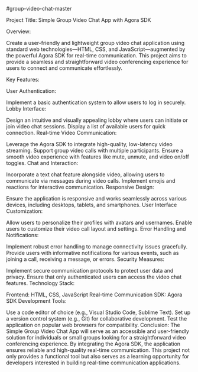 #group-video-chat-master

 Project Title: Simple Group Video Chat App with Agora SDK

Overview:

Create a user-friendly and lightweight group video chat application using standard web technologies—HTML, CSS, and JavaScript—augmented by the powerful Agora SDK for real-time communication. This project aims to provide a seamless and straightforward video conferencing experience for users to connect and communicate effortlessly.

Key Features:

User Authentication:

Implement a basic authentication system to allow users to log in securely.
Lobby Interface:

Design an intuitive and visually appealing lobby where users can initiate or join video chat sessions.
Display a list of available users for quick connection.
Real-time Video Communication:

Leverage the Agora SDK to integrate high-quality, low-latency video streaming.
Support group video calls with multiple participants.
Ensure a smooth video experience with features like mute, unmute, and video on/off toggles.
Chat and Interaction:

Incorporate a text chat feature alongside video, allowing users to communicate via messages during video calls.
Implement emojis and reactions for interactive communication.
Responsive Design:

Ensure the application is responsive and works seamlessly across various devices, including desktops, tablets, and smartphones.
User Interface Customization:

Allow users to personalize their profiles with avatars and usernames.
Enable users to customize their video call layout and settings.
Error Handling and Notifications:

Implement robust error handling to manage connectivity issues gracefully.
Provide users with informative notifications for various events, such as joining a call, receiving a message, or errors.
Security Measures:

Implement secure communication protocols to protect user data and privacy.
Ensure that only authenticated users can access the video chat features.
Technology Stack:

Frontend: HTML, CSS, JavaScript
Real-time Communication SDK: Agora SDK
Development Tools:

Use a code editor of choice (e.g., Visual Studio Code, Sublime Text).
Set up a version control system (e.g., Git) for collaborative development.
Test the application on popular web browsers for compatibility.
Conclusion:
The Simple Group Video Chat App will serve as an accessible and user-friendly solution for individuals or small groups looking for a straightforward video conferencing experience. By integrating the Agora SDK, the application ensures reliable and high-quality real-time communication. This project not only provides a functional tool but also serves as a learning opportunity for developers interested in building real-time communication applications.






